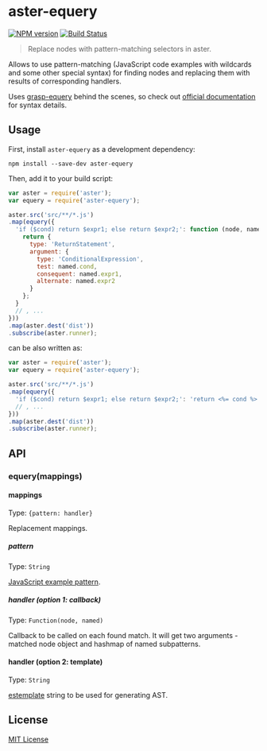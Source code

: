 # aster-equery
[![NPM version][npm-image]][npm-url]
[![Build Status][travis-image]][travis-url]

> Replace nodes with pattern-matching selectors in aster.

Allows to use pattern-matching (JavaScript code examples with wildcards and some other special syntax) for finding nodes and replacing them with results of corresponding handlers.

Uses [grasp-equery](https://npmjs.org/package/grasp-equery) behind the scenes, so check out [official documentation](http://graspjs.com/docs/equery/) for syntax details.

## Usage

First, install `aster-equery` as a development dependency:

```shell
npm install --save-dev aster-equery
```

Then, add it to your build script:

```javascript
var aster = require('aster');
var equery = require('aster-equery');

aster.src('src/**/*.js')
.map(equery({
  'if ($cond) return $expr1; else return $expr2;': function (node, named) {
    return {
      type: 'ReturnStatement',
      argument: {
        type: 'ConditionalExpression',
        test: named.cond,
        consequent: named.expr1,
        alternate: named.expr2
      }
    };
  }
  // , ...
}))
.map(aster.dest('dist'))
.subscribe(aster.runner);
```

can be also written as:

```javascript
var aster = require('aster');
var equery = require('aster-equery');

aster.src('src/**/*.js')
.map(equery({
  'if ($cond) return $expr1; else return $expr2;': 'return <%= cond %> ? <%= expr1 %> : <%= expr2 %>'
  // , ...
}))
.map(aster.dest('dist'))
.subscribe(aster.runner);
```

## API

### equery(mappings)

#### mappings
Type: `{pattern: handler}`

Replacement mappings.

##### pattern
Type: `String`

[JavaScript example pattern](http://graspjs.com/docs/equery/).

##### handler (option 1: callback)
Type: `Function(node, named)`

Callback to be called on each found match. It will get two arguments - matched node object and hashmap of named subpatterns.

#### handler (option 2: template)
Type: `String`

[estemplate](https://github.com/RReverser/estemplate) string to be used for generating AST.

## License

[MIT License](http://en.wikipedia.org/wiki/MIT_License)

[npm-url]: https://npmjs.org/package/aster-equery
[npm-image]: https://badge.fury.io/js/aster-equery.png

[travis-url]: http://travis-ci.org/asterjs/aster-equery
[travis-image]: https://secure.travis-ci.org/asterjs/aster-equery.png?branch=master
